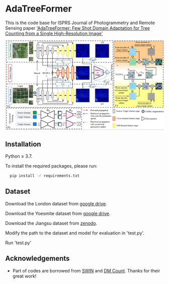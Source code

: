
# AdaTreeFormer

This is the code base for ISPRS Journal of Photogrammetry and Remote Sensing paper ['AdaTreeFormer: Few Shot Domain Adaptation for Tree Counting from a Single High-Resolution Image'](https://arxiv.org/abs/2402.02956)

<img src="sample_imgs/overview.png">

## Installation

Python ≥ 3.7.

To install the required packages, please run:


```bash
  pip install -r requirements.txt
```
    
## Dataset
Download the London dataset from [google drive](https://drive.google.com/file/d/1xcjv8967VvvzcDM4aqAi7Corkb11T0i2/view?usp=drive_link).

Download the Yoesmite dataset from [google drive](https://drive.google.com/drive/folders/1NWAqslICPoTS8OvT8zosI0R7cmsl6x9j).

Download the Jiangsu dataset from [zenodo](https://zenodo.org/records/4771236).


Modify the path to the dataset and model for evaluation in 'test.py'.

Run 'test.py'
## Acknowledgements

 - Part of codes are borrowed from [SWIN](https://github.com/microsoft/Swin-Transformer) and [DM Count](https://github.com/cvlab-stonybrook/DM-Count). Thanks for their great work!
 
